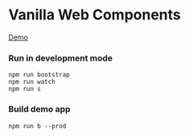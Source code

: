 # Vanilla Web Components

<a target="_blank" href="https://mazdik.github.io/mazdik-lib">Demo</a>

### Run in development mode
```
npm run bootstrap
npm run watch
npm run s
```

### Build demo app
```
npm run b --prod
```
